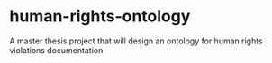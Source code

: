 # human-rights-ontology
A master thesis project that will design an ontology for human rights violations documentation

